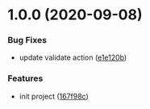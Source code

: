 # 1.0.0 (2020-09-08)


### Bug Fixes

* update validate action ([e1e120b](https://github.com/yugasun/github-actions-starter/commit/e1e120b8be4c5d64bca90d1037addabcddd62840))


### Features

* init project ([167f98c](https://github.com/yugasun/github-actions-starter/commit/167f98caaf435db7906f03f9399b4c571aca5c59))
